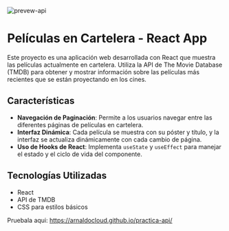 ![prevew-api](https://github.com/Arnaldocloud/practica-api/assets/125355716/408dfc0e-a45c-429f-b910-5c8febfae878)


# Películas en Cartelera - React App

Este proyecto es una aplicación web desarrollada con React que muestra las películas actualmente en cartelera. Utiliza la API de The Movie Database (TMDB) para obtener y mostrar información sobre las películas más recientes que se están proyectando en los cines.

## Características

- **Navegación de Paginación**: Permite a los usuarios navegar entre las diferentes páginas de películas en cartelera.
- **Interfaz Dinámica**: Cada película se muestra con su póster y título, y la interfaz se actualiza dinámicamente con cada cambio de página.
- **Uso de Hooks de React**: Implementa `useState` y `useEffect` para manejar el estado y el ciclo de vida del componente.

## Tecnologías Utilizadas

- React
- API de TMDB
- CSS para estilos básicos

Pruebala aqui: https://arnaldocloud.github.io/practica-api/




